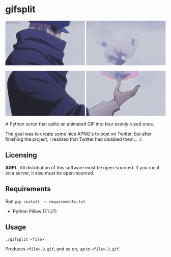 # gifsplit
![](ss/kite.0.gif) ![](ss/kite.1.gif)

![](ss/kite.2.gif) ![](ss/kite.3.gif)

A Python script that splits an animated GIF into four evenly-sized ones.

The goal was to create some nice APNG's to post on Twitter, but after finishing
the project, I realized that Twitter had disabled them... :(

## Licensing
**AGPL**. All distribution of this software must be open-sourced. If you run it on a server,
it also must be open-sourced.

## Requirements
Run `pip install -r requirements.txt`

* Python Pillow (7.1.2?)

## Usage
```
./gifsplit <file>
```

Produces `<file>.0.gif`, and so on, up to `<file>.3.gif`.
